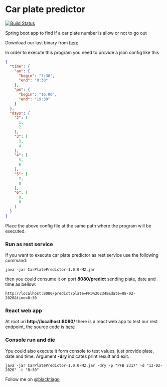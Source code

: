 # Car plate predictor

[![Build Status](https://travis-ci.com/blacktiago/car-plate-predictor.svg?branch=master)](https://travis-ci.com/blacktiago/car-plate-predictor)

Spring boot app to find if a car plate number is allow or not to go out

Download our last binary from [here](https://github.com/blacktiago/car-plate-predictor/packages/128536)

In order to execute this program you need to provide a json config like this
```json
{
  "time": {
    "am": {
      "begin": "7:30",
      "end": "9:30"
    },
    "pm": {
      "begin": "16:00",
      "end": "19:30"
    }
  },
  "days": {
    "2": [
      1,
      2
    ],
    "3": [
      3,
      4
    ],
    "4": [
      5,
      6
    ],
    "5": [
      7,
      8
    ],
    "6": [
      9,
      0
    ]
  }
}
```

Place the above config file at the same path where the program will be executed.


### Run as rest service
If you want to execute car plate predictor as rest service use the following command:
```shell
java -jar CarPlatePredictor-1.0.0-M2.jar
```

then you could consume it on port **8080/predict** sending plate, date and time as bellow:

```
http://localhost:8080/predict?plate=PRD%202348&date=08-02-2020&time=8:30
```

### React web app

At root uri **http://localhost:8080/** there is a react web app to test our rest endpoint, the source code is [here](https://github.com/blacktiago/car-plate-predictor-frontend) 

### Console run and die

Ypu could also execute it form console to test values, just provide plate, date and time. Argument **-dry** indicates print result and exit.

```shell
java -jar CarPlatePredictor-1.0.0-M2.jar -dry -p "PFB 2317" -d "13-02-2020" -t "8:30"
```




Follow me on [@blacktiago](https://twitter.com/blacktiago)
